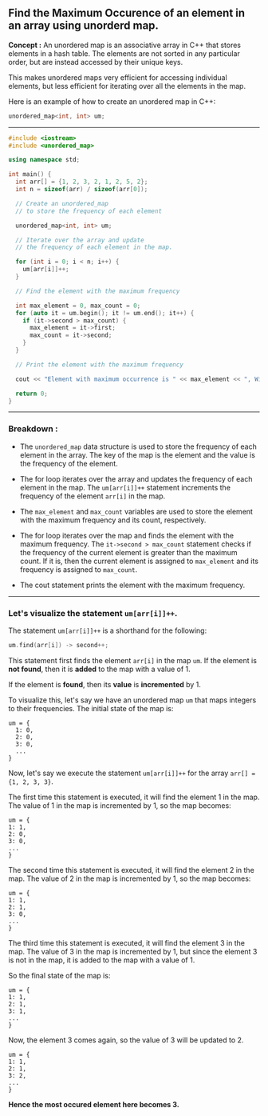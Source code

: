 ## Find the Maximum Occurence of an element in an array using unorderd map.

**Concept :**
An unordered map is an associative array in C++ that stores elements in a hash table. The elements are not sorted in any particular order, but are instead accessed by their unique keys.

This makes unordered maps very efficient for accessing individual elements, but less efficient for iterating over all the elements in the map.

Here is an example of how to create an unordered map in C++:

```cpp
unordered_map<int, int> um;
```

---

```cpp
#include <iostream>
#include <unordered_map>

using namespace std;

int main() {
  int arr[] = {1, 2, 3, 2, 1, 2, 5, 2};
  int n = sizeof(arr) / sizeof(arr[0]);

  // Create an unordered_map
  // to store the frequency of each element

  unordered_map<int, int> um;

  // Iterate over the array and update
  // the frequency of each element in the map.

  for (int i = 0; i < n; i++) {
    um[arr[i]]++;
  }

  // Find the element with the maximum frequency

  int max_element = 0, max_count = 0;
  for (auto it = um.begin(); it != um.end(); it++) {
    if (it->second > max_count) {
      max_element = it->first;
      max_count = it->second;
    }
  }

  // Print the element with the maximum frequency

  cout << "Element with maximum occurrence is " << max_element << ", With count :" << max_count << endl;

  return 0;
}
```

---

### Breakdown :

- The `unordered_map` data structure is used to store the frequency of each element in the array. The key of the map is the element and the value is the frequency of the element.

- The for loop iterates over the array and updates the frequency of each element in the map. The `um[arr[i]]++` statement increments the frequency of the element `arr[i]` in the map.

- The `max_element` and `max_count` variables are used to store the element with the maximum frequency and its count, respectively.

- The for loop iterates over the map and finds the element with the maximum frequency. The `it->second > max_count` statement checks if the frequency of the current element is greater than the maximum count. If it is, then the current element is assigned to `max_element` and its frequency is assigned to `max_count`.

- The cout statement prints the element with the maximum frequency.

---

### Let's visualize the statement `um[arr[i]]++`.

The statement `um[arr[i]]++` is a shorthand for the following:

```cpp
um.find(arr[i]) -> second++;
```

This statement first finds the element `arr[i]` in the map `um`. If the element is **not found**, then it is **added** to the map with a value of 1.

If the element is **found**, then its **value** is **incremented** by 1.

To visualize this, let's say we have an unordered map `um` that maps integers to their frequencies. The initial state of the map is:

```
um = {
  1: 0,
  2: 0,
  3: 0,
  ...
}
```

Now, let's say we execute the statement `um[arr[i]]++` for the array `arr[] = {1, 2, 3, 3}`.

The first time this statement is executed, it will find the element 1 in the map. The value of 1 in the map is incremented by 1, so the map becomes:

```
um = {
1: 1,
2: 0,
3: 0,
...
}
```

The second time this statement is executed, it will find the element 2 in the map. The value of 2 in the map is incremented by 1, so the map becomes:

```
um = {
1: 1,
2: 1,
3: 0,
...
}
```

The third time this statement is executed, it will find the element 3 in the map. The value of 3 in the map is incremented by 1, but since the element 3 is not in the map, it is added to the map with a value of 1.

So the final state of the map is:

```
um = {
1: 1,
2: 1,
3: 1,
...
}
```

Now, the element 3 comes again, so the value of 3 will be updated to 2.

```
um = {
1: 1,
2: 1,
3: 2,
...
}
```

**Hence the most occured element here becomes 3.**

